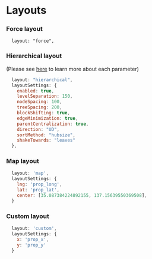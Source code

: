 # Layouts

### Force layout

```
  layout: "force",
```

### Hierarchical layout

(Please see [here](https://visjs.github.io/vis-network/docs/network/layout.html) to learn more about each parameter)

```javascript
  layout: "hierarchical",
  layoutSettings: {
    enabled: true,
    levelSeparation: 150,
    nodeSpacing: 100,
    treeSpacing: 200,
    blockShifting: true,
    edgeMinimization: true,
    parentCentralization: true,
    direction: "UD",
    sortMethod: "hubsize",
    shakeTowards: "leaves"
  },
```

### Map layout

```javascript
  layout: 'map',
  layoutSettings: {
    lng: 'prop_long',
    lat: 'prop_lat',
    center: [35.087384224892155, 137.15639550369508],
  }
```

### Custom layout

```javascript
  layout: 'custom',
  layoutSettings: {
    x: 'prop_x',
    y: 'prop_y'
  }
```
